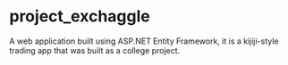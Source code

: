 # project_exchaggle
A web application built using ASP.NET Entity Framework, it is a kijiji-style trading app that was built as a college project.
